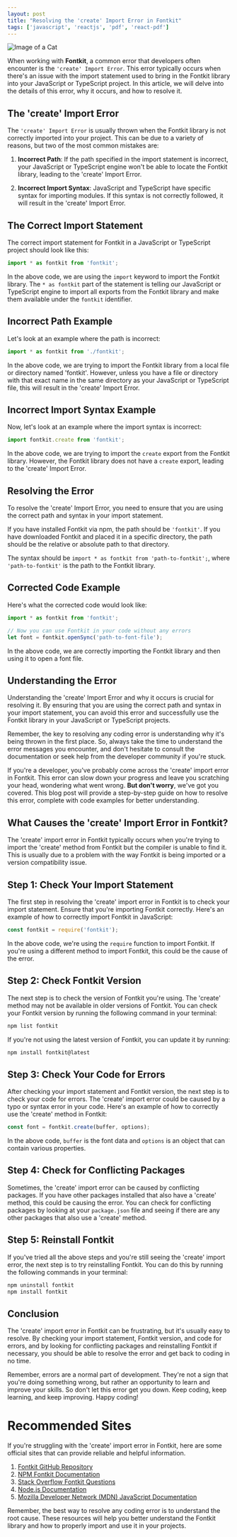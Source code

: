 ```yaml
---
layout: post
title: "Resolving the 'create' Import Error in Fontkit"
tags: ['javascript', 'reactjs', 'pdf', 'react-pdf']
---
```


![Image of a Cat](http://source.unsplash.com/1600x900/?cat)

When working with **Fontkit**, a common error that developers often encounter is the `'create' Import Error`. This error typically occurs when there's an issue with the import statement used to bring in the Fontkit library into your JavaScript or TypeScript project. In this article, we will delve into the details of this error, why it occurs, and how to resolve it.

## The 'create' Import Error

The `'create' Import Error` is usually thrown when the Fontkit library is not correctly imported into your project. This can be due to a variety of reasons, but two of the most common mistakes are:

1. **Incorrect Path**: If the path specified in the import statement is incorrect, your JavaScript or TypeScript engine won't be able to locate the Fontkit library, leading to the 'create' Import Error.

2. **Incorrect Import Syntax**: JavaScript and TypeScript have specific syntax for importing modules. If this syntax is not correctly followed, it will result in the 'create' Import Error.

## The Correct Import Statement

The correct import statement for Fontkit in a JavaScript or TypeScript project should look like this:

```javascript
import * as fontkit from 'fontkit';
```

In the above code, we are using the `import` keyword to import the Fontkit library. The `* as fontkit` part of the statement is telling our JavaScript or TypeScript engine to import all exports from the Fontkit library and make them available under the `fontkit` identifier.

## Incorrect Path Example

Let's look at an example where the path is incorrect:

```javascript
import * as fontkit from './fontkit';
```

In the above code, we are trying to import the Fontkit library from a local file or directory named 'fontkit'. However, unless you have a file or directory with that exact name in the same directory as your JavaScript or TypeScript file, this will result in the 'create' Import Error. 

## Incorrect Import Syntax Example

Now, let's look at an example where the import syntax is incorrect:

```javascript
import fontkit.create from 'fontkit';
```

In the above code, we are trying to import the `create` export from the Fontkit library. However, the Fontkit library does not have a `create` export, leading to the 'create' Import Error. 

## Resolving the Error

To resolve the 'create' Import Error, you need to ensure that you are using the correct path and syntax in your import statement. 

If you have installed Fontkit via npm, the path should be `'fontkit'`. If you have downloaded Fontkit and placed it in a specific directory, the path should be the relative or absolute path to that directory.

The syntax should be `import * as fontkit from 'path-to-fontkit';`, where `'path-to-fontkit'` is the path to the Fontkit library.

## Corrected Code Example

Here's what the corrected code would look like:

```javascript
import * as fontkit from 'fontkit';

// Now you can use Fontkit in your code without any errors
let font = fontkit.openSync('path-to-font-file');
```

In the above code, we are correctly importing the Fontkit library and then using it to open a font file.

## Understanding the Error

Understanding the 'create' Import Error and why it occurs is crucial for resolving it. By ensuring that you are using the correct path and syntax in your import statement, you can avoid this error and successfully use the Fontkit library in your JavaScript or TypeScript projects.

Remember, the key to resolving any coding error is understanding why it's being thrown in the first place. So, always take the time to understand the error messages you encounter, and don't hesitate to consult the documentation or seek help from the developer community if you're stuck.

If you're a developer, you've probably come across the 'create' import error in Fontkit. This error can slow down your progress and leave you scratching your head, wondering what went wrong. **But don't worry**, we've got you covered. This blog post will provide a step-by-step guide on how to resolve this error, complete with code examples for better understanding.

## What Causes the 'create' Import Error in Fontkit?

The 'create' import error in Fontkit typically occurs when you're trying to import the 'create' method from Fontkit but the compiler is unable to find it. This is usually due to a problem with the way Fontkit is being imported or a version compatibility issue.

## Step 1: Check Your Import Statement

The first step in resolving the 'create' import error in Fontkit is to check your import statement. Ensure that you're importing Fontkit correctly. Here's an example of how to correctly import Fontkit in JavaScript:

```javascript
const fontkit = require('fontkit');
```

In the above code, we're using the `require` function to import Fontkit. If you're using a different method to import Fontkit, this could be the cause of the error.

## Step 2: Check Fontkit Version

The next step is to check the version of Fontkit you're using. The 'create' method may not be available in older versions of Fontkit. You can check your Fontkit version by running the following command in your terminal:

```bash
npm list fontkit
```

If you're not using the latest version of Fontkit, you can update it by running:

```bash
npm install fontkit@latest
```

## Step 3: Check Your Code for Errors

After checking your import statement and Fontkit version, the next step is to check your code for errors. The 'create' import error could be caused by a typo or syntax error in your code. Here's an example of how to correctly use the 'create' method in Fontkit:

```javascript
const font = fontkit.create(buffer, options);
```

In the above code, `buffer` is the font data and `options` is an object that can contain various properties.

## Step 4: Check for Conflicting Packages

Sometimes, the 'create' import error can be caused by conflicting packages. If you have other packages installed that also have a 'create' method, this could be causing the error. You can check for conflicting packages by looking at your `package.json` file and seeing if there are any other packages that also use a 'create' method.

## Step 5: Reinstall Fontkit

If you've tried all the above steps and you're still seeing the 'create' import error, the next step is to try reinstalling Fontkit. You can do this by running the following commands in your terminal:

```bash
npm uninstall fontkit
npm install fontkit
```

## Conclusion

The 'create' import error in Fontkit can be frustrating, but it's usually easy to resolve. By checking your import statement, Fontkit version, and code for errors, and by looking for conflicting packages and reinstalling Fontkit if necessary, you should be able to resolve the error and get back to coding in no time.

Remember, errors are a normal part of development. They're not a sign that you're doing something wrong, but rather an opportunity to learn and improve your skills. So don't let this error get you down. Keep coding, keep learning, and keep improving. Happy coding!
# Recommended Sites 

If you're struggling with the 'create' import error in Fontkit, here are some official sites that can provide reliable and helpful information. 

1. [Fontkit GitHub Repository](https://github.com/foliojs/fontkit)
2. [NPM Fontkit Documentation](https://www.npmjs.com/package/fontkit)
3. [Stack Overflow Fontkit Questions](https://stackoverflow.com/questions/tagged/fontkit)
4. [Node.js Documentation](https://nodejs.org/en/docs/)
5. [Mozilla Developer Network (MDN) JavaScript Documentation](https://developer.mozilla.org/en-US/docs/Web/JavaScript)

Remember, the best way to resolve any coding error is to understand the root cause. These resources will help you better understand the Fontkit library and how to properly import and use it in your projects.